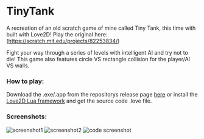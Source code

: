 # TinyTank
A recreation of an old scratch game of mine called Tiny Tank, this time with built with Love2D! Play the original here: (https://scratch.mit.edu/projects/82253834/)

Fight your way through a series of levels with intelligent AI and try not to die!
This game also features circle VS rectangle collision for the player/AI VS walls.

### How to play:
Download the .exe/.app from the repositorys release page [here](https://github.com/Dot32IsCool/TinyTank-Love2D-Game/releases) or install the [Love2D Lua framework](https://love2d.org/) and get the source code .love file.

### Screenshots:
![screenshot1](https://cdn.discordapp.com/attachments/577832597686583310/796681666981658624/Screen_Shot_2021-01-07_at_6.00.19_pm.png)
![screenshot2](https://cdn.discordapp.com/attachments/577832597686583310/796682219325358100/Screen_Shot_2021-01-07_at_6.10.31_pm.png)
![code screenshot](https://cdn.discordapp.com/attachments/577832597686583310/798381114862338058/Screen_Shot_2021-01-12_at_10.41.11_am.png)
